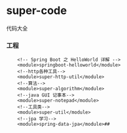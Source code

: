 # super-code
代码大全
### 工程
		<!-- Spring Boot 之 HelloWorld 详解 -->
		<module>springboot-helloworld</module>
		<!--http各种工具-->
		<module>super-http-util</module>
		<!--算法-->
		<module>super-algorithm</module>
		<!--java GUI 记事本-->
		<module>super-notepad</module>
		<!--工具类-->
		<module>super-util</module>
		<!--jpa 学习-->
		<module>spring-data-jpa</module>##
